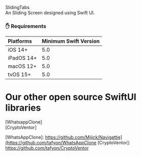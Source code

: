 SlidingTabs 
<br>
An Sliding Screen designed using Swift UI.



### ✋ Requirements

| **Platforms** | **Minimum Swift Version** |
|:----------|:----------|
| iOS 14+ | 5.0 |
| iPadOS 14+ | 5.0 |
| macOS 12+ | 5.0 |
| tvOS 15+ | 5.0 |


# Our other open source SwiftUI libraries
[WhatsappClone] 
<br>
[CryptoVentor] 



[WhatsAppClone]: https://github.com/Mijick/Navigattie](https://github.com/tafyon/WhatsAppClone
[CryptoVentor]: https://github.com/tafyon/CryptoVentor
